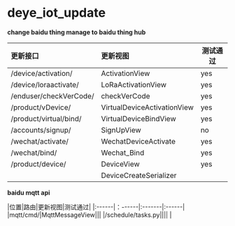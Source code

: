 # deye_iot_update
**change baidu thing manage to baidu thing hub**

|更新接口|更新视图|测试通过|
|:------|:------|------|
|/device/activation/|ActivationView|yes|
|/device/loraactivate/|LoRaActivationView|yes|
|/enduser/checkVerCode/|checkVerCode|yes|
|/product/vDevice/|VirtualDeviceActivationView|yes|
|/product/virtual/bind/|VirtualDeviceBindView|yes|
|/accounts/signup/|SignUpView|no|
|/wechat/activate/|WechatDeviceActivate|yes|
|/wechat/bind/|Wechat_Bind|yes|
|/product/device/|DeviceView|yes|
||DeviceCreateSerializer|


**baidu mqtt api**

|位置|路由|更新视图|测试通过|
|:------|：------|:-------|:------|
|mqtt/cmd/|MqttMessageView|||
|/schedule/tasks.py||||
|
